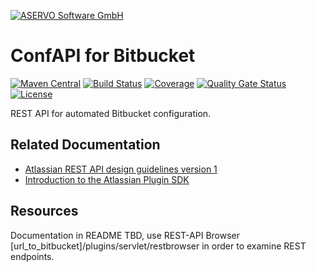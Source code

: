 [![ASERVO Software GmbH](https://aservo.github.io/img/aservo_atlassian_banner.png)](https://www.aservo.com/en/atlassian)

ConfAPI for Bitbucket
=====================

[![Maven Central](https://maven-badges.herokuapp.com/maven-central/de.aservo/confapi-bitbucket-plugin/badge.svg)](https://maven-badges.herokuapp.com/maven-central/de.aservo/confapi-bitbucket-plugin)
[![Build Status](https://circleci.com/gh/aservo/confapi-bitbucket-plugin.svg?style=shield)](https://circleci.com/gh/aservo/confapi-bitbucket-plugin)
[![Coverage](https://sonarcloud.io/api/project_badges/measure?project=aservo_confapi-bitbucket-plugin&metric=coverage)](https://sonarcloud.io/dashboard?id=aservo_confapi-bitbucket-plugin)
[![Quality Gate Status](https://sonarcloud.io/api/project_badges/measure?project=aservo_confapi-bitbucket-plugin&metric=alert_status)](https://sonarcloud.io/dashboard?id=aservo_confapi-bitbucket-plugin)
[![License](https://img.shields.io/badge/License-Apache%202.0-blue.svg)](https://opensource.org/licenses/Apache-2.0)

REST API for automated Bitbucket configuration.

Related Documentation
---------------------

* [Atlassian REST API design guidelines version 1](https://developer.atlassian.com/server/framework/atlassian-sdk/atlassian-rest-api-design-guidelines-version-1/)
* [Introduction to the Atlassian Plugin SDK](https://developer.atlassian.com/display/DOCS/Introduction+to+the+Atlassian+Plugin+SDK)

Resources
---------

Documentation in README TBD, use REST-API Browser [url_to_bitbucket]/plugins/servlet/restbrowser in order to examine REST endpoints.
